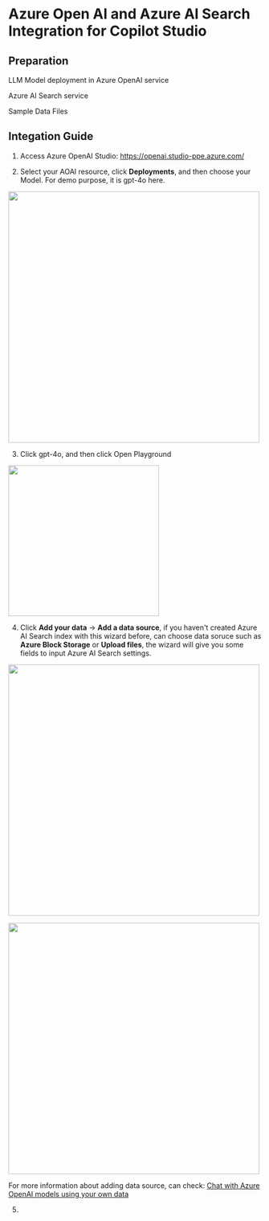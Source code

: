 # Azure Open AI and Azure AI Search Integration for Copilot Studio

## Preparation

LLM Model deployment in Azure OpenAI service

Azure AI Search service

Sample Data Files

## Integation Guide


  1.  Access Azure OpenAI Studio: https://openai.studio-ppe.azure.com/
     
  2.  Select your AOAI resource, click **Deployments**, and then choose your Model. For demo purpose, it is gpt-4o here.
   
  <image src="https://github.com/user-attachments/assets/a4af8c65-4365-4fe9-8a26-040c60581a97" width=500px></image>     
     
  3. Click gpt-4o, and then click Open Playground

  <image src="https://github.com/user-attachments/assets/a0905ef7-7ee0-485f-bc72-f5f3bbdf58f7" width=300px></image>
   
  4. Click **Add your data** -> **Add a data source**, if you haven't created Azure AI Search index with this wizard before, can choose data soruce such as **Azure Block Storage** or **Upload files**, the wizard will give you some fields to input Azure AI Search settings.

  <image src="https://github.com/user-attachments/assets/4bdd688e-d65a-4578-84e5-50e1ab14153a" width=500px></image>


  <image src="https://github.com/user-attachments/assets/8aff9e26-2730-4b0a-a684-501575c8647e" width=500px></image>


  For more information about adding data source, can check: [Chat with Azure OpenAI models using your own data](https://learn.microsoft.com/en-us/azure/ai-services/openai/use-your-data-quickstart?tabs=typescript%2Ccommand-line%2Cpython-new&pivots=programming-language-studio)
  
  5. 

     

